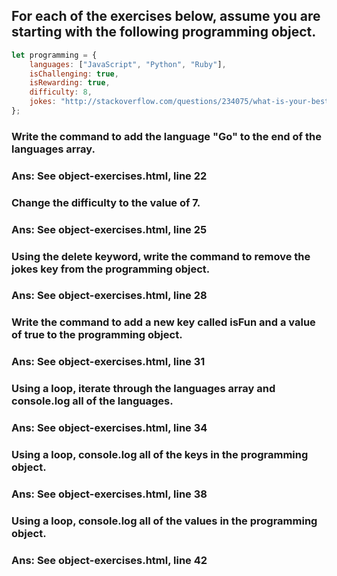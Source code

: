 ## For each of the exercises below, assume you are starting with the following programming object.

```javascript
let programming = {
    languages: ["JavaScript", "Python", "Ruby"],
    isChallenging: true,
    isRewarding: true,
    difficulty: 8,
    jokes: "http://stackoverflow.com/questions/234075/what-is-your-best-programmer-joke"
};

```

### Write the command to add the language "Go" to the end of the languages array.
### Ans: See object-exercises.html, line 22

### Change the difficulty to the value of 7.
### Ans: See object-exercises.html, line 25

### Using the delete keyword, write the command to remove the jokes key from the programming object.
### Ans: See object-exercises.html, line 28

### Write the command to add a new key called isFun and a value of true to the programming object.
### Ans: See object-exercises.html, line 31

### Using a loop, iterate through the languages array and console.log all of the languages.
### Ans: See object-exercises.html, line 34

### Using a loop, console.log all of the keys in the programming object.
### Ans: See object-exercises.html, line 38

### Using a loop, console.log all of the values in the programming object.
### Ans: See object-exercises.html, line 42